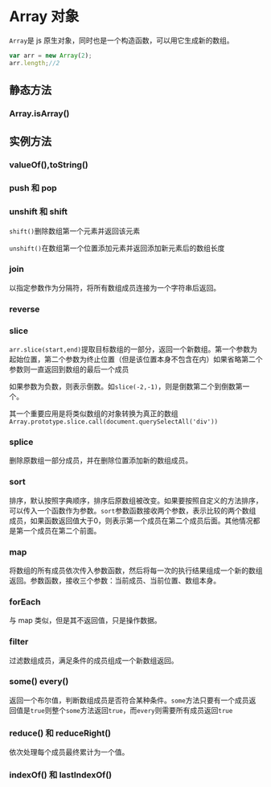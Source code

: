 # Array 对象

`Array`是 js 原生对象，同时也是一个构造函数，可以用它生成新的数组。
```js
var arr = new Array(2);
arr.length;//2
```

## 静态方法

### Array.isArray()

## 实例方法

### valueOf(),toString()

### push 和 pop

### unshift 和 shift

`shift()`删除数组第一个元素并返回该元素

`unshift()`在数组第一个位置添加元素并返回添加新元素后的数组长度

### join

以指定参数作为分隔符，将所有数组成员连接为一个字符串后返回。

### reverse

### slice

`arr.slice(start,end)`提取目标数组的一部分，返回一个新数组。第一个参数为起始位置，第二个参数为终止位置（但是该位置本身不包含在内）如果省略第二个参数则一直返回到数组的最后一个成员

如果参数为负数，则表示倒数。如`slice(-2,-1)`，则是倒数第二个到倒数第一个。

其一个重要应用是将类似数组的对象转换为真正的数组`Array.prototype.slice.call(document.querySelectAll('div'))`

### splice

删除原数组一部分成员，并在删除位置添加新的数组成员。

### sort

排序，默认按照字典顺序，排序后原数组被改变。如果要按照自定义的方法排序，可以传入一个函数作为参数。`sort`参数函数接收两个参数，表示比较的两个数组成员，如果函数返回值大于0，则表示第一个成员在第二个成员后面。其他情况都是第一个成员在第二个前面。


### map

将数组的所有成员依次传入参数函数，然后将每一次的执行结果组成一个新的数组返回。参数函数，接收三个参数：当前成员、当前位置、数组本身。

### forEach

与 map 类似，但是其不返回值，只是操作数据。

### filter

过滤数组成员，满足条件的成员组成一个新数组返回。

### some() every()

返回一个布尔值，判断数组成员是否符合某种条件。`some`方法只要有一个成员返回值是`true`则整个`some`方法返回`true`，而`every`则需要所有成员返回`true`

### reduce() 和 reduceRight()

依次处理每个成员最终累计为一个值。

### indexOf() 和 lastIndexOf()

